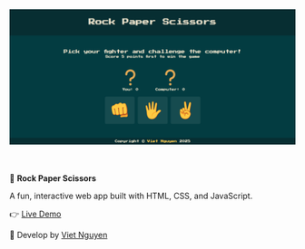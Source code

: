 <img src='img/overview.png'>

<br></br>
🎨 <strong> Rock Paper Scissors </strong>
<p> A fun, interactive web app built with HTML, CSS, and JavaScript. </p>

👉 <a target="_blank" rel="noopener noreferrer" href='https://vietducng.github.io/learnWeb_02_rockPaperScissor/'>Live Demo</a>


🚀 Develop by <a target="_blank" rel="noopener noreferrer" href='https://vietducng.github.io/'>Viet Nguyen</a>